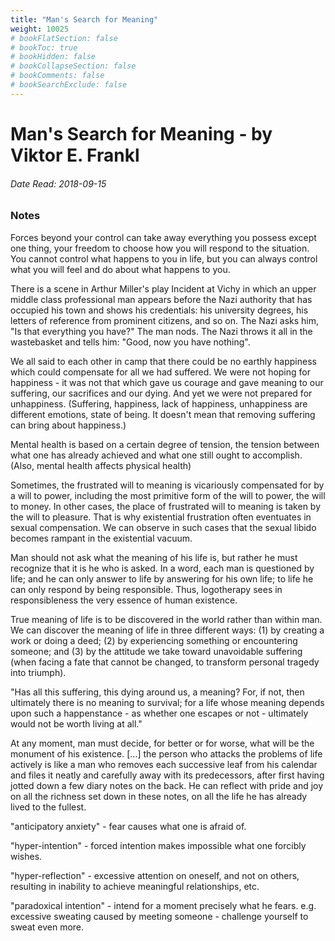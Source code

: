 ```yaml
---
title: "Man's Search for Meaning"
weight: 10025
# bookFlatSection: false
# bookToc: true
# bookHidden: false
# bookCollapseSection: false
# bookComments: false
# bookSearchExclude: false
---
```


# Man's Search for Meaning - by Viktor E. Frankl

###### Date Read: 2018-09-15

### Notes

Forces beyond your control can take away everything you possess except one thing, your freedom to choose how you will respond to the situation. You cannot control what happens to you in life, but you can always control what you will feel and do about what happens to you.

There is a scene in Arthur Miller's play Incident at Vichy in which an upper middle class professional man appears before the Nazi authority that has occupied his town and shows his credentials: his university degrees, his letters of reference from prominent citizens, and so on. The Nazi asks him, "Is that everything you have?" The man nods. The Nazi throws it all in the wastebasket and tells him: "Good, now you have nothing".

We all said to each other in camp that there could be no earthly happiness which could compensate for all we had suffered. We were not hoping for happiness - it was not that which gave us courage and gave meaning to our suffering, our sacrifices and our dying. And yet we were not prepared for unhappiness.
(Suffering, happiness, lack of happiness, unhappiness are different emotions, state of being. It doesn't mean that removing suffering can bring about happiness.)

Mental health is based on a certain degree of tension, the tension between what one has already achieved and what one still ought to accomplish.
(Also, mental health affects physical health)

Sometimes, the frustrated will to meaning is vicariously compensated for by a will to power, including the most primitive form of the will to power, the will to money. In other cases, the place of frustrated will to meaning is taken by the will to pleasure. That is why existential frustration often eventuates in sexual compensation. We can observe in such cases that the sexual libido becomes rampant in the existential vacuum.

Man should not ask what the meaning of his life is, but rather he must recognize that it is he who is asked. In a word, each man is questioned by life; and he can only answer to life by answering for his own life; to life he can only respond by being responsible. Thus, logotherapy sees in responsibleness the very essence of human existence.

True meaning of life is to be discovered in the world rather than within man. We can discover the meaning of life in three different ways: (1) by creating a work or doing a deed; (2) by experiencing something or encountering someone; and (3) by the attitude we take toward unavoidable suffering (when facing a fate that cannot be changed, to transform personal tragedy into triumph).

"Has all this suffering, this dying around us, a meaning? For, if not, then ultimately there is no meaning to survival; for a life whose meaning depends upon such a happenstance - as whether one escapes or not - ultimately would not be worth living at all."

At any moment, man must decide, for better or for worse, what will be the monument of his existence. [...] the person who attacks the problems of life actively is like a man who removes each successive leaf from his calendar and files it neatly and carefully away with its predecessors, after first having jotted down a few diary notes on the back. He can reflect with pride and joy on all the richness set down in these notes, on all the life he has already lived to the fullest.

"anticipatory anxiety" - fear causes what one is afraid of.

"hyper-intention" - forced intention makes impossible what one forcibly wishes.

"hyper-reflection" - excessive attention on oneself, and not on others, resulting in inability to achieve meaningful relationships, etc.

"paradoxical intention" - intend for a moment precisely what he fears. e.g. excessive sweating caused by meeting someone - challenge yourself to sweat even more.
